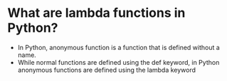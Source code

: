 # What are lambda functions in Python?
* In Python, anonymous function is a function that is defined without a name.
* While normal functions are defined using the def keyword, in Python anonymous functions are defined using the lambda keyword
